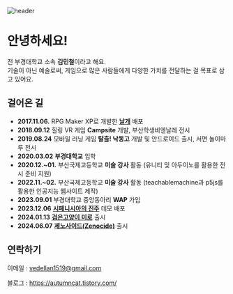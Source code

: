 ![header](https://capsule-render.vercel.app/api?type=waving&height=180&color=gradient&customColorList=14&text=Miniron&fontAlign=74&fontAlignY=40)

# 안녕하세요!
전 부경대학교 소속 **김민철**이라고 해요. <br>
기술이 아닌 예술로써, 게임으로 많은 사람들에게 다양한 가치를 전달하는 걸 목표로 삼고 있어요.

## 걸어온 길
- **2017.11.06.** RPG Maker XP로 개발한 [**날개**](https://cafe.naver.com/xpcafe?iframe_url_utf8=%2FArticleRead.nhn%253Fclubid%3D10738640%2526articleid%3D167381) 배포
- **2018.09.12** 힐링 VR 게임 **Campsite** 개발, 부산학생비엔날레 전시
- **2019.08.24** 모바일 러닝 게임 **탈출! 낙동고** 개발 및 안드로이드 출시, 서면 놀이마루 전시
- **2020.03.02** **부경대학교** 입학
- **2020.12.~01.** 부산국제고등학교 **미술 강사** 활동 (유니티 및 아두이노를 활용한 전시 준비 지원)
- **2022.11.~02.** 부산국제고등학교 **미술 강사** 활동 (teachablemachine과 p5js를 활용한 인공지능 웹사이트 제작)
- **2023.09.01** 부경대학교 중앙동아리 **WAP** 가입
- **2023.12.06** [**시페니시아의 진주**](https://github.com/pknu-wap/The-Pearl-of-Siphenisia/releases) 데모 배포
- **2024.01.13** [**검은고양이 미로**](https://store.onstove.com/ko/games/2960) 출시
- **2024.06.07** [**제노사이드(Zenocide)**](https://store.onstove.com/ko/games/4392) 출시

## 연락하기
이메일 : vedellan1519@gmail.com

블로그 : https://autumncat.tistory.com/
<!--
**miniron-v/miniron-v** is a ✨ _special_ ✨ repository because its `README.md` (this file) appears on your GitHub profile.

Here are some ideas to get you started:

- 🔭 I’m currently working on ...
- 🌱 I’m currently learning ...
- 👯 I’m looking to collaborate on ...
- 🤔 I’m looking for help with ...
- 💬 Ask me about ...
- 📫 How to reach me: ...
- 😄 Pronouns: ...
- ⚡ Fun fact: ...
-->
